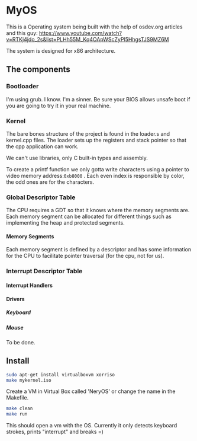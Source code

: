 # MyOS 

This is a Operating system being built with the help of osdev.org articles and this guy: 
https://www.youtube.com/watch?v=RTKj4jdo_2s&list=PLHh55M_Kq4OApWScZyPl5HhgsTJS9MZ6M

The system is designed for x86 architecture. 

## The components
### Bootloader
I'm using grub. I know. I'm a sinner.
Be sure your BIOS allows unsafe boot if you are going to try it in your real machine.

### Kernel
The bare bones structure of the project is found in the loader.s and kernel.cpp files.
The loader sets up the registers and stack pointer so that the cpp application can work.

We can't use libraries, only C built-in types and assembly.

To create a printf function we only gotta write characters using a pointer to video memory address:```0xb8000``` . Each even index is responsible by color, the odd ones are for the characters.

### Global Descriptor Table 
The CPU requires a GDT so that it knows where the memory segments are. Each memory segment can be allocated for different things such as implementing the heap and protected segments.

#### Memory Segments
Each memory segment is defined by a descriptor and has some information for the CPU to facilitate pointer traversal (for the cpu, not for us).

### Interrupt Descriptor Table
#### Interrupt Handlers
#### Drivers
##### Keyboard
##### Mouse
To be done.

## Install
```bash
sudo apt-get install virtualboxvm xorriso
make mykernel.iso
```
Create a VM in Virtual Box called 'NeryOS' or change the name in the Makefile.
```bash
make clean
make run
```
This should open a vm with the OS. Currently it only detects keyboard strokes, prints "interrupt" and breaks =)








